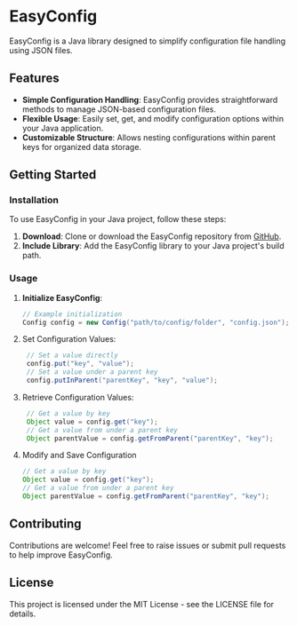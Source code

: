 # EasyConfig

EasyConfig is a Java library designed to simplify configuration file handling using JSON files.

## Features

- **Simple Configuration Handling**: EasyConfig provides straightforward methods to manage JSON-based configuration files.
- **Flexible Usage**: Easily set, get, and modify configuration options within your Java application.
- **Customizable Structure**: Allows nesting configurations within parent keys for organized data storage.

## Getting Started

### Installation

To use EasyConfig in your Java project, follow these steps:

1. **Download**: Clone or download the EasyConfig repository from [GitHub](https://github.com/NilsJanosch/EasyConfig).
2. **Include Library**: Add the EasyConfig library to your Java project's build path.

### Usage

1. **Initialize EasyConfig**:
   ```java
   // Example initialization
   Config config = new Config("path/to/config/folder", "config.json");
   ```
2. Set Configuration Values:
   ```java
    // Set a value directly
    config.put("key", "value");
    // Set a value under a parent key
    config.putInParent("parentKey", "key", "value");
   ```
    
3. Retrieve Configuration Values:
   ```java
    // Get a value by key
    Object value = config.get("key");
    // Get a value from under a parent key
    Object parentValue = config.getFromParent("parentKey", "key");
    ```
4. Modify and Save Configuration
    ```java
    // Get a value by key
    Object value = config.get("key");
    // Get a value from under a parent key
    Object parentValue = config.getFromParent("parentKey", "key");
    ```
## Contributing
Contributions are welcome! Feel free to raise issues or submit pull requests to help improve EasyConfig.
## License
This project is licensed under the MIT License - see the LICENSE file for details.
